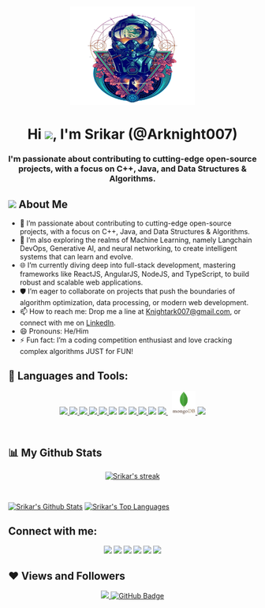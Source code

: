 <div align="center">
    <a href="#">
        <img width="50%" src="https://raw.githubusercontent.com/Arknight007/nonepic/main/68747470733a2f2f7777772e636f72656c647261772e636f6d2f7374617469632f636467732f696d616765732f6c6561726e2f67756964652d746f2d766563746f722d64657369676e2f63686f6f73696e672d766563746f722d736f6674776172652f69.png" style="max-height: 200px;" />
    </a>
</div>


<h1 align="center">Hi <img src="https://raw.githubusercontent.com/MartinHeinz/MartinHeinz/master/wave.gif" width="30px">, I'm Srikar (@Arknight007)</h1>
<h3 align="center">I'm passionate about contributing to cutting-edge open-source projects, with a focus on C++, Java, and Data Structures & Algorithms.</h3>

## <img src="https://img.icons8.com/?size=40&id=rjxhc5dkiDUM&format=png&color=000000"/> About Me

- 👀 I’m passionate about contributing to cutting-edge open-source projects, with a focus on C++, Java, and Data Structures & Algorithms.
- 🤖 I’m also exploring the realms of Machine Learning, namely Langchain DevOps, Generative AI, and neural networking, to create intelligent systems that can learn and evolve.
- 🌐 I’m currently diving deep into full-stack development, mastering frameworks like ReactJS, AngularJS, NodeJS, and TypeScript, to build robust and scalable web applications.
- 🛡️ I’m eager to collaborate on projects that push the boundaries of algorithm optimization, data processing, or modern web development.
- 📫 How to reach me: Drop me a line at [Knightark007@gmail.com](mailto:Knightark007@gmail.com), or connect with me on [LinkedIn](https://www.linkedin.com/in/srikar-molahalli-b4b530284/).
- 😄 Pronouns: He/Him
- ⚡ Fun fact: I’m a coding competition enthusiast and love cracking complex algorithms JUST for FUN!

## 🚀 Languages and Tools:

<p align="center"> 
    <a href="https://developer.mozilla.org/en-US/docs/Web/JavaScript" target="_blank"> <img src="https://img.icons8.com/?size=50&id=108784&format=png&color=000000"/> </a> 
	<a href="https://developer.mozilla.org/en-US/docs/Web/JavaScript" target="_blank"> <img src="https://img.icons8.com/?size=50&id=wpZmKzk11AzJ&format=png&color=000000"/> </a> 
    <a href="https://www.w3.org/html/" target="_blank"> <img src="https://img.icons8.com/color/50/000000/html-5.png"/> </a> 
    <a href="https://www.w3schools.com/css/" target="_blank"> <img src="https://img.icons8.com/color/50/000000/css3.png"/> </a>
		<a href="https://www.w3schools.com/css/" target="_blank"> <img src="https://img.icons8.com/?size=50&id=x7XMNGh2vdqA&format=png&color=000000"/> </a> 
	<a href="https://www.w3schools.com/css/" target="_blank"> <img src="https://img.icons8.com/?size=50&id=j9DnICNnlhGk&format=png&color=000000"/></a>
	<a href="https://www.w3schools.com/css/" target="_blank"> <img src="https://img.icons8.com/?size=50&id=13679&format=png&color=000000"/></a>
    <a href="https://getbootstrap.com" target="_blank"> <img src="https://img.icons8.com/?size=50&id=g9mmSxx3SwAI&format=png&color=000000"/> </a>
	<a href="https://getbootstrap.com" target="_blank"> <img src="https://img.icons8.com/?size=50&id=r2OarXWQc7B6&format=png&color=FFFFFF"/> </a> 
	<a href="https://getbootstrap.com" target="_blank"> <img src="https://img.icons8.com/?size=50&id=123603&format=png&color=000000"/></a>
    <a style="padding-right:8px;" href="https://nodejs.org" target="_blank"> <img src="https://img.icons8.com/?size=50&id=hsPbhkOH4FMe&format=png&color=000000"/> </a> 
    <a href="https://www.mongodb.com/" target="_blank"> <img src="https://raw.githubusercontent.com/devicons/devicon/master/icons/mongodb/mongodb-original-wordmark.svg" alt="mongodb" width="48" height="48"/> </a> 
    <a href="https://git-scm.com/" target="_blank"> <img src="https://img.icons8.com/color/48/000000/git.png"/> </a> 
</p>

<br/>

## 📊 My Github Stats

<p align="center">
    <a href="https://github.com/emhane/github-readme-streak-stats">
        <img title="🔥 Get streak stats for your profile at git.io/streak-stats" alt="Srikar's streak" src="https://github-readme-streak-stats.herokuapp.com/?user=Arknight007&theme=tokyonight&hide_border=true&background=0D1118&stroke=0000&ring=FF5733&fire=FF5733&currStreakNum=FFFFFF&currStreakLabel=FF5733&sideNums=FF5733&sideLabels=FFFFFF"/>
    </a>
</p>

<br/>

<a href="https://github.com/emhane/github-readme-stats"><img alt="Srikar's Github Stats" src="https://github-readme-stats.vercel.app/api?username=Arknight007&show_icons=true&count_private=true&theme=react&hide_border=true&bg_color=0D1118&icon_color=FF5733" /></a>
<a href="https://github.com/emhane/github-readme-stats"><img alt="Srikar's Top Languages" src="https://github-readme-stats.vercel.app/api/top-langs/?username=Arknight007&langs_count=8&count_private=true&layout=compact&theme=react&hide_border=true&bg_color=0D1118&icon_color=FF5733" /></a>


## Connect with me:
<p align="center">
<a href = "https://www.linkedin.com/in/srikar-molahalli-b4b530284/"><img src="https://img.icons8.com/?size=50&id=8808&format=png&color=FFFFFF"/></a>
<a href = "https://x.com/KnightTemp5778"><img src="https://img.icons8.com/?size=48&id=phOKFKYpe00C&format=png&color=FFFFFF"/></a>
<a href = "https://www.instagram.com/"><img src="https://img.icons8.com/?size=48&id=oykyblY20T6o&format=png&color=FFFFFF"/></a>
<a href = "https://www.instagram.com/"><img src="https://img.icons8.com/?size=50&id=25627&format=png&color=FFFFFF"/></a>
<a href = "https://www.instagram.com/"><img src="https://img.icons8.com/?size=50&id=12463&format=png&color=FFFFFF"/></a>
	<a href = "https://www.instagram.com/"><img src="https://img.icons8.com/?size=45&id=18104&format=png&color=FFFFFF"/></a>
</p>

## ❤ Views and Followers
<p align="center">
<a href="https://github.com/emhane/github-profile-views-counter">
    <img src="https://komarev.com/ghpvc/?username=emhane">
</a>
<a href=""><img src="https://img.shields.io/github/followers/Arknight007?label=Followers&style=social" alt="GitHub Badge"></a>
